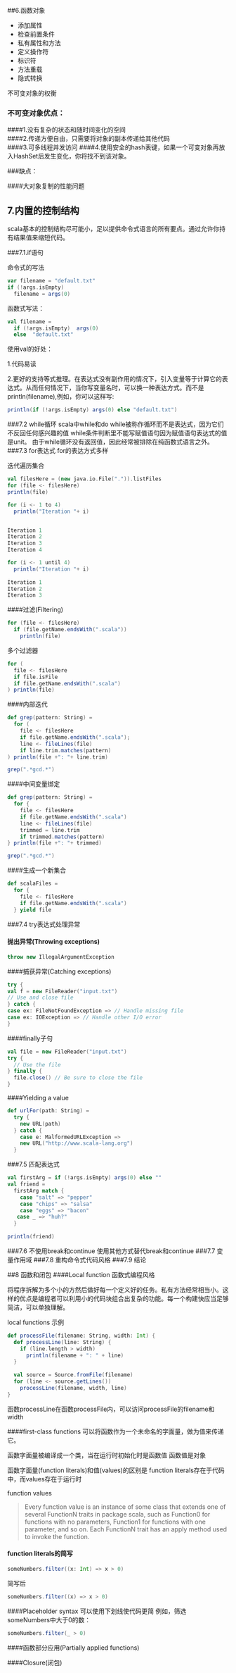 ##6.函数对象
* 添加属性
* 检查前置条件
* 私有属性和方法
* 定义操作符
* 标识符
* 方法重载
* 隐式转换

不可变对象的权衡

### 不可变对象优点：

> 
####1.没有复杂的状态和随时间变化的空间   
####2.传递方便自由，只需要将对象的副本传递给其他代码  
####3.可多线程并发访问
####4.使用安全的hash表键，如果一个可变对象再放入HashSet后发生变化，你将找不到该对象。

###缺点：
>  
####大对象复制的性能问题

## 7.内置的控制结构
scala基本的控制结构尽可能小，足以提供命令式语言的所有要点。通过允许你持有结果值来缩短代码。

###7.1.if语句

命令式的写法
```scala
var filename = "default.txt"
if (!args.isEmpty)
  filename = args(0)
```
函数式写法：
```scala
val filename = 
  if (!args.isEmpty)  args(0)
  else  "default.txt"
```
使用val的好处：

1.代码易读 

2.更好的支持等式推理。在表达式没有副作用的情况下，引入变量等于计算它的表达式。从而任何情况下，当你写变量名时，可以换一种表达方式。而不是println(filename),例如，你可以这样写:
```scala
println(if (!args.isEmpty) args(0) else "default.txt")
```
###7.2 while循环
scala中while和do while被称作循环而不是表达式，因为它们不反回任何感兴趣的值
while条件判断里不能写赋值语句因为赋值语句表达式的值是unit。
由于while循环没有返回值，因此经常被排除在纯函数式语言之外。
###7.3 for表达式
for的表达方式多样

迭代遍历集合
```scala
val filesHere = (new java.io.File(".")).listFiles
for (file <- filesHere)
println(file)
```
```scala
for (i <- 1 to 4)
  println("Iteration "+ i)


Iteration 1
Iteration 2
Iteration 3
Iteration 4
```
```scala
for (i <- 1 until 4)
  println("Iteration "+ i)
  
Iteration 1
Iteration 2
Iteration 3
```
####过滤(Filtering)
```scala
for (file <- filesHere)
  if (file.getName.endsWith(".scala"))
    println(file)
```
多个过滤器
```scala
for (
  file <- filesHere
  if file.isFile
  if file.getName.endsWith(".scala")
) println(file)
```
####内部迭代
```scala
def grep(pattern: String) =
  for (
    file <- filesHere
    if file.getName.endsWith(".scala");
    line <- fileLines(file)
    if line.trim.matches(pattern)
) println(file +": "+ line.trim)

grep(".*gcd.*")

```
####中间变量绑定
```scala
def grep(pattern: String) =
  for {
    file <- filesHere
    if file.getName.endsWith(".scala")
    line <- fileLines(file)
    trimmed = line.trim
    if trimmed.matches(pattern)
} println(file +": "+ trimmed)

grep(".*gcd.*")
```
####生成一个新集合
```scala
def scalaFiles =
  for {
    file <- filesHere
    if file.getName.endsWith(".scala")
  } yield file
```
###7.4 try表达式处理异常
#### 抛出异常(Throwing exceptions)
```scala
throw new IllegalArgumentException
```
####捕获异常(Catching exceptions)
```scala
try {
val f = new FileReader("input.txt")
// Use and close file
} catch {
case ex: FileNotFoundException => // Handle missing file
case ex: IOException => // Handle other I/O error
}
```
####finally子句
```scala
val file = new FileReader("input.txt")
try {
  // Use the file
} finally {
  file.close() // Be sure to close the file
}
```
####Yielding a value
```scala
def urlFor(path: String) =
  try {
    new URL(path)
  } catch {
    case e: MalformedURLException =>
    new URL("http://www.scala-lang.org")
  }
```
###7.5  匹配表达式
```scala
val firstArg = if (!args.isEmpty) args(0) else ""
val friend =
  firstArg match {
    case "salt" => "pepper"
    case "chips" => "salsa"
    case "eggs" => "bacon"
   case _ => "huh?"
  }
  
println(friend)
```
###7.6 不使用break和continue
使用其他方式替代break和continue
###7.7 变量作用域
###7.8 重构命令式代码风格
###7.9 结论

##8 函数和闭包
####Local function
函数式编程风格

将程序拆解为多个小的方然后做好每一个定义好的任务。私有方法经常相当小。这样的优点是编程者可以利用小的代码块组合出复杂的功能。每一个构建快应当足够简洁，可以单独理解。

local functions 示例

```scala
def processFile(filename: String, width: Int) {
  def processLine(line: String) {
    if (line.length > width)
      println(filename + ": " + line)
  }
  
  val source = Source.fromFile(filename) 
  for (line <- source.getLines())
    processLine(filename, width, line)
}
```
函数processLine在函数processFile内，可以访问processFile的filename和width

####first-class functions
可以将函数作为一个未命名的字面量，做为值来传递它。

函数字面量被编译成一个类，当在运行时初始化时是函数值
函数值是对象

函数字面量(function literals)和值(values)的区别是  function literals存在于代码中，而values存在于运行时

function values

>Every function value is an instance of some class that extends one of several FunctionN
traits in package scala, such as Function0 for functions with no parameters, Function1 for
functions with one parameter, and so on. Each FunctionN trait has an apply method used to
invoke the function.

#### function literals的简写

```scala
someNumbers.filter((x: Int) => x > 0)
```
简写后
```scala
someNumbers.filter((x) => x > 0)
```

####Placeholder syntax
可以使用下划线使代码更简
例如，筛选someNumbers中大于0的数：
```scala
someNumbers.filter(_ > 0)
```
####函数部分应用(Partially applied functions)

####Closure(闭包) 



